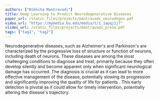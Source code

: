 ```yaml
---
authors: ["Nikhita Mantravadi"]
title: Deep Learning to Predict Neurodegenerative Diseases
paper_url: /static_files/projects/mantravadi_neurodegen.pdf
video_url: "https://mymedia.bu.edu/media/t/1_1apqj1j7"
slides_url: /static_files/projects/mantravadi_preso.pdf
tags: ["tag1", "tag2"]
---
```


Neurodegenerative diseases, such as Alzheimer's and Parkinson's are characterized by
the progressive loss of structure or function of neurons, including death of neurons. These
diseases are among the most challenging conditions to diagnose and treat, primarily because
they often develop silently and become apparent only when significant neurological damage has
occurred. The diagnosis is crucial as it can lead to more effective management of the disease,
potentially slowing its progression and significantly improving the quality of life for patients . This
early detection is pivotal as it could allow for timely intervention, potentially altering the disease's
trajectory.
